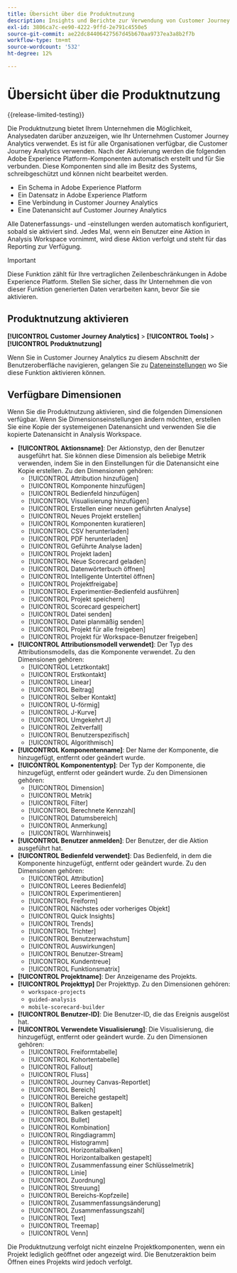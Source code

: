 ```yaml
---
title: Übersicht über die Produktnutzung
description: Insights und Berichte zur Verwendung von Customer Journey Analytics in Ihrem Unternehmen anzeigen.
exl-id: 3806ca7c-ee90-4222-9ffd-2e791c4550e5
source-git-commit: ae22dc84406427567d45b670aa9737ea3a8b2f7b
workflow-type: tm+mt
source-wordcount: '532'
ht-degree: 12%

---
```


# Übersicht über die Produktnutzung

{{release-limited-testing}}

Die Produktnutzung bietet Ihrem Unternehmen die Möglichkeit, Analysedaten darüber anzuzeigen, wie Ihr Unternehmen Customer Journey Analytics verwendet. Es ist für alle Organisationen verfügbar, die Customer Journey Analytics verwenden. Nach der Aktivierung werden die folgenden Adobe Experience Platform-Komponenten automatisch erstellt und für Sie verbunden. Diese Komponenten sind alle im Besitz des Systems, schreibgeschützt und können nicht bearbeitet werden.

* Ein Schema in Adobe Experience Platform
* Ein Datensatz in Adobe Experience Platform
* Eine Verbindung in Customer Journey Analytics
* Eine Datenansicht auf Customer Journey Analytics

Alle Datenerfassungs- und -einstellungen werden automatisch konfiguriert, sobald sie aktiviert sind. Jedes Mal, wenn ein Benutzer eine Aktion in Analysis Workspace vornimmt, wird diese Aktion verfolgt und steht für das Reporting zur Verfügung.

>[!IMPORTANT]
>
>Diese Funktion zählt für Ihre vertraglichen Zeilenbeschränkungen in Adobe Experience Platform. Stellen Sie sicher, dass Ihr Unternehmen die von dieser Funktion generierten Daten verarbeiten kann, bevor Sie sie aktivieren.

## Produktnutzung aktivieren

**[!UICONTROL Customer Journey Analytics]** > **[!UICONTROL Tools]** > **[!UICONTROL Produktnutzung]**

Wenn Sie in Customer Journey Analytics zu diesem Abschnitt der Benutzeroberfläche navigieren, gelangen Sie zu [Dateneinstellungen](data-settings.md) wo Sie diese Funktion aktivieren können.

## Verfügbare Dimensionen

Wenn Sie die Produktnutzung aktivieren, sind die folgenden Dimensionen verfügbar. Wenn Sie Dimensionseinstellungen ändern möchten, erstellen Sie eine Kopie der systemeigenen Datenansicht und verwenden Sie die kopierte Datenansicht in Analysis Workspace.

* **[!UICONTROL Aktionsname]**: Der Aktionstyp, den der Benutzer ausgeführt hat. Sie können diese Dimension als beliebige Metrik verwenden, indem Sie in den Einstellungen für die Datenansicht eine Kopie erstellen. Zu den Dimensionen gehören:
   * [!UICONTROL Attribution hinzufügen]
   * [!UICONTROL Komponente hinzufügen]
   * [!UICONTROL Bedienfeld hinzufügen]
   * [!UICONTROL Visualisierung hinzufügen]
   * [!UICONTROL Erstellen einer neuen geführten Analyse]
   * [!UICONTROL Neues Projekt erstellen]
   * [!UICONTROL Komponenten kuratieren]
   * [!UICONTROL CSV herunterladen]
   * [!UICONTROL PDF herunterladen]
   * [!UICONTROL Geführte Analyse laden]
   * [!UICONTROL Projekt laden]
   * [!UICONTROL Neue Scorecard geladen]
   * [!UICONTROL Datenwörterbuch öffnen]
   * [!UICONTROL Intelligente Untertitel öffnen]
   * [!UICONTROL Projektfreigabe]
   * [!UICONTROL Experimentier-Bedienfeld ausführen]
   * [!UICONTROL Projekt speichern]
   * [!UICONTROL Scorecard gespeichert]
   * [!UICONTROL Datei senden]
   * [!UICONTROL Datei planmäßig senden]
   * [!UICONTROL Projekt für alle freigeben]
   * [!UICONTROL Projekt für Workspace-Benutzer freigeben]
* **[!UICONTROL Attributionsmodell verwendet]**: Der Typ des Attributionsmodells, das die Komponente verwendet. Zu den Dimensionen gehören:
   * [!UICONTROL Letztkontakt]
   * [!UICONTROL Erstkontakt]
   * [!UICONTROL Linear]
   * [!UICONTROL Beitrag]
   * [!UICONTROL Selber Kontakt]
   * [!UICONTROL U-förmig]
   * [!UICONTROL J-Kurve]
   * [!UICONTROL Umgekehrt J]
   * [!UICONTROL Zeitverfall]
   * [!UICONTROL Benutzerspezifisch]
   * [!UICONTROL Algorithmisch]
* **[!UICONTROL Komponentenname]**: Der Name der Komponente, die hinzugefügt, entfernt oder geändert wurde.
* **[!UICONTROL Komponententyp]**: Der Typ der Komponente, die hinzugefügt, entfernt oder geändert wurde. Zu den Dimensionen gehören:
   * [!UICONTROL Dimension]
   * [!UICONTROL Metrik]
   * [!UICONTROL Filter]
   * [!UICONTROL Berechnete Kennzahl]
   * [!UICONTROL Datumsbereich]
   * [!UICONTROL Anmerkung]
   * [!UICONTROL Warnhinweis]
* **[!UICONTROL Benutzer anmelden]**: Der Benutzer, der die Aktion ausgeführt hat.
* **[!UICONTROL Bedienfeld verwendet]**: Das Bedienfeld, in dem die Komponente hinzugefügt, entfernt oder geändert wurde. Zu den Dimensionen gehören:
   * [!UICONTROL Attribution]
   * [!UICONTROL Leeres Bedienfeld]
   * [!UICONTROL Experimentieren]
   * [!UICONTROL Freiform]
   * [!UICONTROL Nächstes oder vorheriges Objekt]
   * [!UICONTROL Quick Insights]
   * [!UICONTROL Trends]
   * [!UICONTROL Trichter]
   * [!UICONTROL Benutzerwachstum]
   * [!UICONTROL Auswirkungen]
   * [!UICONTROL Benutzer-Stream]
   * [!UICONTROL Kundentreue]
   * [!UICONTROL Funktionsmatrix]
* **[!UICONTROL Projektname]**: Der Anzeigename des Projekts.
* **[!UICONTROL Projekttyp]** Der Projekttyp. Zu den Dimensionen gehören:
   * `workspace-projects`
   * `guided-analysis`
   * `mobile-scorecard-builder`
* **[!UICONTROL Benutzer-ID]**: Die Benutzer-ID, die das Ereignis ausgelöst hat.
* **[!UICONTROL Verwendete Visualisierung]**: Die Visualisierung, die hinzugefügt, entfernt oder geändert wurde. Zu den Dimensionen gehören:
   * [!UICONTROL Freiformtabelle]
   * [!UICONTROL Kohortentabelle]
   * [!UICONTROL Fallout]
   * [!UICONTROL Fluss]
   * [!UICONTROL Journey Canvas-Reportlet]
   * [!UICONTROL Bereich]
   * [!UICONTROL Bereiche gestapelt]
   * [!UICONTROL Balken]
   * [!UICONTROL Balken gestapelt]
   * [!UICONTROL Bullet]
   * [!UICONTROL Kombination]
   * [!UICONTROL Ringdiagramm]
   * [!UICONTROL Histogramm]
   * [!UICONTROL Horizontalbalken]
   * [!UICONTROL Horizontalbalken gestapelt]
   * [!UICONTROL Zusammenfassung einer Schlüsselmetrik]
   * [!UICONTROL Linie]
   * [!UICONTROL Zuordnung]
   * [!UICONTROL Streuung]
   * [!UICONTROL Bereichs-Kopfzeile]
   * [!UICONTROL Zusammenfassungsänderung]
   * [!UICONTROL Zusammenfassungszahl]
   * [!UICONTROL Text]
   * [!UICONTROL Treemap]
   * [!UICONTROL Venn]

Die Produktnutzung verfolgt nicht einzelne Projektkomponenten, wenn ein Projekt lediglich geöffnet oder angezeigt wird. Die Benutzeraktion beim Öffnen eines Projekts wird jedoch verfolgt.
